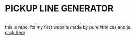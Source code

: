 <h1>PICKUP LINE GENERATOR</h1>
<br>
this is repo. for my first website made by pure html css and js.
<br>
<a href="https://sankettank66.github.io/pickupline.github.io/" target="_blank">click here</a>

